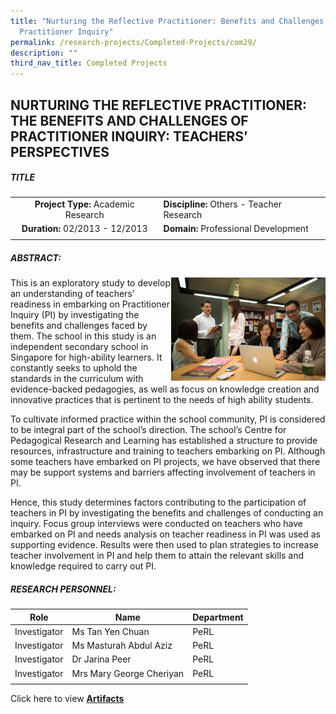 ```yaml
---
title: "Nurturing the Reflective Practitioner: Benefits and Challenges of
  Practitioner Inquiry"
permalink: /research-projects/Completed-Projects/com29/
description: ""
third_nav_title: Completed Projects
---
```

## NURTURING THE REFLECTIVE PRACTITIONER: THE BENEFITS AND CHALLENGES OF PRACTITIONER INQUIRY: TEACHERS’ PERSPECTIVES

##### TITLE

|   |   |
|:-:|---|
| **Project Type:**&nbsp;Academic Research  |**Discipline:**&nbsp;Others - Teacher Research   |
|**Duration:**&nbsp;02/2013 - 12/2013   | **Domain:** Professional Development  |
|   |   |

##### ABSTRACT:

<img align="right" style="width:49%" src="/images/PI teacher research (1).jpg">
This is an exploratory study to develop an understanding of teachers’ readiness in embarking on Practitioner Inquiry (PI) by investigating the benefits and challenges faced by them. The school in this study is an independent secondary school in Singapore for high-ability learners. It constantly seeks to uphold the standards in the curriculum with evidence-backed pedagogies, as well as focus on knowledge creation and innovative practices that is pertinent to the needs of high ability students.

To cultivate informed practice within the school community, PI is considered to be integral part of the school’s direction. The school’s Centre for Pedagogical Research and Learning has established a structure to provide resources, infrastructure and training to teachers embarking on PI. Although some teachers have embarked on PI projects, we have observed that there may be support systems and barriers affecting involvement of teachers in PI.

Hence, this study determines factors contributing to the participation of teachers in PI by investigating the benefits and challenges of conducting an inquiry. Focus group interviews were conducted on teachers who have embarked on PI and needs analysis on teacher readiness in PI was used as supporting evidence. Results were then used to plan strategies to increase teacher involvement in PI and help them to attain the relevant skills and knowledge required to carry out PI.

##### RESEARCH PERSONNEL:

|  Role |  Name |Department   |
|:-:|---|---|
| Investigator  | Ms Tan Yen Chuan  | PeRL  |
| Investigator  |  Ms Masturah Abdul Aziz | PeRL  |
| Investigator  |Dr Jarina Peer   | PeRL  |
| Investigator  | Mrs Mary George Cheriyan  |   PeRL|
|   |   |   |

Click here to view&nbsp;**[Artifacts](https://inet.rgs.edu.sg/staff/PeRL/RC/Web/Shared%20Documents/Forms/AllItems.aspx?RootFolder=%2Fstaff%2FPeRL%2FRC%2FWeb%2FShared%20Documents%2FAcademic%20Research%2F2013%5FPeRL%5FNurturing%20The%20Reflective%20Practitioner&amp;FolderCTID=0x01200031712F504D8D504CA3B282CB29566D72&amp;View=%7B47BC0F48%2D6ED4%2D454D%2D932E%2D260891C384CC%7D)**